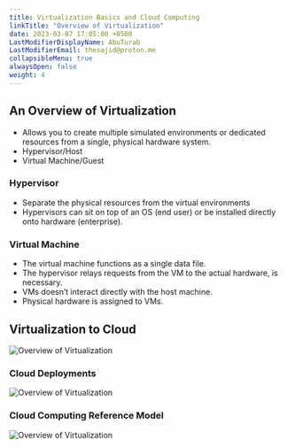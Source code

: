 ```yaml
---
title: Virtualization Basics and Cloud Computing
linkTitle: "Overview of Virtualization"
date: 2023-03-07 17:05:00 +0500
LastModifierDisplayName: AbuTurab
LastModifierEmail: thesajid@proton.me
collapsibleMenu: true
alwaysOpen: false
weight: 4
---
```


## **An Overview of Virtualization**

- Allows you to create multiple simulated environments or dedicated resources from a single, physical hardware system.
- Hypervisor/Host
- Virtual Machine/Guest

### Hypervisor

- Separate the physical resources from the virtual environments
- Hypervisors can sit on top of an OS (end user) or be installed directly onto hardware (enterprise).

### Virtual Machine

- The virtual machine functions as a single data file.
- The hypervisor relays requests from the VM to the actual hardware, is necessary.
- VMs doesn’t interact directly with the host machine.
- Physical hardware is assigned to VMs.

## **Virtualization to Cloud**
  
  ![Overview of Virtualization](/notes/ibm-cybersecurity-analyst/Overview%20of%20Virtualization.webp)

### Cloud Deployments
  
  ![Overview of Virtualization](/notes/ibm-cybersecurity-analyst/Overview%20of%20Virtualization-1.webp)

### Cloud Computing Reference Model
  
  ![Overview of Virtualization](/notes/ibm-cybersecurity-analyst/Overview%20of%20Virtualization-2.webp)
